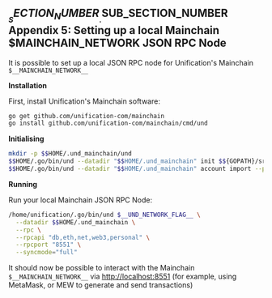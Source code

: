 
## $__SECTION_NUMBER__.$__SUB_SECTION_NUMBER__ Appendix 5: Setting up a local Mainchain $__MAINCHAIN_NETWORK__ JSON RPC Node

It is possible to set up a local JSON RPC node for Unification's Mainchain 
`$__MAINCHAIN_NETWORK__`

**Installation**

First, install Unification's Mainchain software:

```bash
go get github.com/unification-com/mainchain
go install github.com/unification-com/mainchain/cmd/und
```

**Initialising**

```bash
mkdir -p $$HOME/.und_mainchain/und
$$HOME/.go/bin/und --datadir "$$HOME/.und_mainchain" init $${GOPATH}/src/github.com/unification-com/mainchain/genesis/$__UND_GENESIS_JSON__.json
$$HOME/.go/bin/und --datadir "$$HOME/.und_mainchain" account import --password $$HOME/.und_mainchain/.accountpassword  $$HOME/.und_mainchain/.privatekey
```

**Running**

Run your local Mainchain JSON RPC Node:

```bash
/home/unification/.go/bin/und $__UND_NETWORK_FLAG__ \
  --datadir $$HOME/.und_mainchain \
  --rpc \
  --rpcapi "db,eth,net,web3,personal" \
  --rpcport "8551" \
  --syncmode="full"
```

It should now be possible to interact with the Mainchain `$__MAINCHAIN_NETWORK__`
via <http://localhost:8551> (for example, using MetaMask, or MEW to generate
and send transactions)
